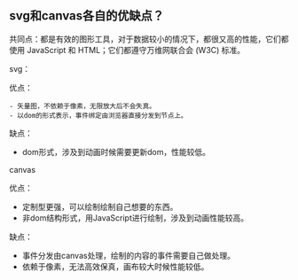 ## svg和canvas各自的优缺点？

共同点：都是有效的图形工具，对于数据较小的情况下，都很又高的性能，它们都使用 JavaScript 和 HTML；它们都遵守万维网联合会 (W3C) 标准。

svg：

优点：

	- 矢量图，不依赖于像素，无限放大后不会失真。
	- 以dom的形式表示，事件绑定由浏览器直接分发到节点上。

缺点：

 - dom形式，涉及到动画时候需要更新dom，性能较低。

canvas

优点：

- 定制型更强，可以绘制绘制自己想要的东西。
- 非dom结构形式，用JavaScript进行绘制，涉及到动画性能较高。

缺点：

- 事件分发由canvas处理，绘制的内容的事件需要自己做处理。
- 依赖于像素，无法高效保真，画布较大时候性能较低。